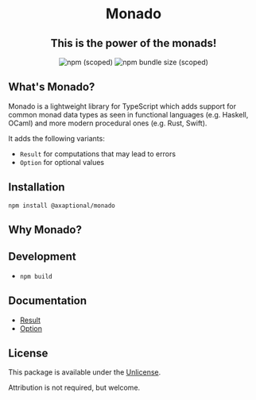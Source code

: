 <h1 align="center">Monado</h1>

<h2 align="center">This is the power of the monads!</h2>

<p align="center">
  <img alt="npm (scoped)" src="https://img.shields.io/npm/v/%40axaptional/monado">
  <img alt="npm bundle size (scoped)" src="https://img.shields.io/bundlephobia/minzip/%40axaptional/monado">
</p>

## What's Monado?

Monado is a lightweight library for TypeScript which adds support for common
monad data types as seen in functional languages (e.g. Haskell, OCaml) and more
modern procedural ones (e.g. Rust, Swift).

It adds the following variants:
- `Result` for computations that may lead to errors
- `Option` for optional values

## Installation

```shell
npm install @axaptional/monado
```

## Why Monado?

## Development

- `npm build`

## Documentation

- [Result]()
- [Option]()

## License

This package is available under the [Unlicense](https://github.com/axaptional/monado/blob/main/LICENSE).

Attribution is not required, but welcome.

